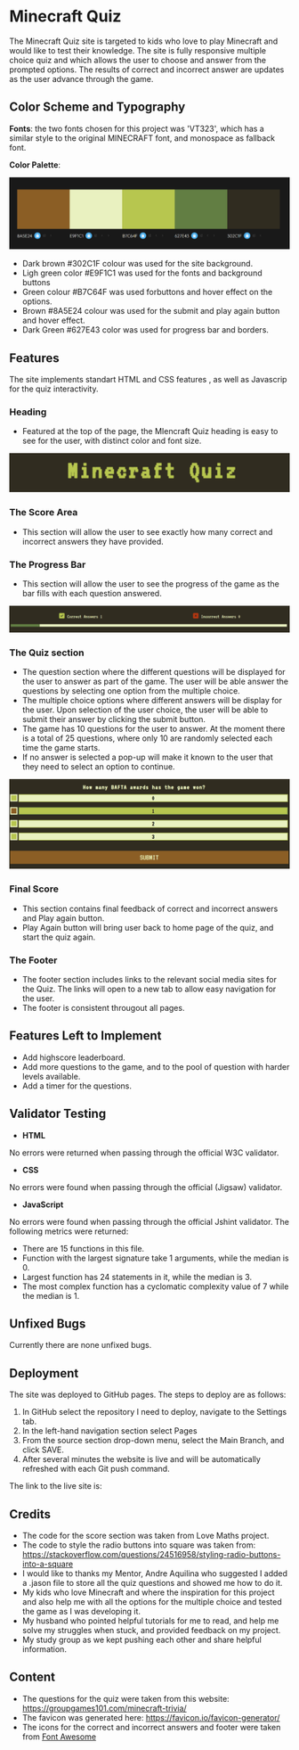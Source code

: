 # Minecraft Quiz

The Minecraft Quiz site is targeted to kids who love to play Minecraft and would like to test their knowledge. The site is fully responsive multiple choice quiz and which allows the user to choose and answer from the prompted options. The results of correct and incorrect answer are updates as the user advance through the game.

## Color Scheme and Typography

**Fonts**: the two fonts chosen for this project was 'VT323', which has a similar style to the original MINECRAFT font, and  monospace as fallback font.

**Color Palette**:

![color palette](assets/images/color-palette.jpg)

- Dark brown #302C1F colour was used for the site background.
- Ligh green color #E9F1C1 was used for the fonts  and background buttons 
- Green colour #B7C64F was used forbuttons and hover effect on the options.
- Brown #8A5E24 colour was used for the submit and play again button and hover effect.
- Dark Green #627E43 color was used for progress bar and borders.

## **Features**

The site implements standart HTML and CSS features , as well as Javascrip for the quiz interactivity.

### **Heading**
 - Featured at the top of the page, the MIencraft Quiz heading is easy to see for the user, with distinct color and font size.

 ![header](assets/images/minecraft-quiz-header.jpg)

### **The Score Area**
- This section will allow the user to see exactly how many correct and incorrect answers they have provided.

### **The Progress Bar**
- This section will allow the user to see the progress of the game as the bar fills with each question answered.

![score-area](assets/images/scores.jpg)

### **The Quiz section**

- The question section where the different questions will be displayed for the user to answer as part of the game. The user will be able answer the questions by selecting one option from the multiple choice.
- The multiple choice options where different answers will be display for the user. Upon selection of the user choice, the user will be able to submit their answer by clicking the submit button. 
- The game has 10 questions for the user to answer. At the moment there is a total of 25 questions, where only 10 are randomly selected each time the game starts.
- If no answer is selected a pop-up will make it known to the user that they need to select an option to continue.

![quiz](assets/images/quiz-questions.jpg)

### **Final Score**
- This section contains final feedback of correct and incorrect answers and Play again button.
- Play Again button will bring user back to home page of the quiz, and start the quiz again.  

### **The Footer**
- The footer section includes links to the relevant social media sites for the Quiz. The links will open to a new tab to allow easy navigation for the user.
- The footer is consistent througout all pages.

## Features Left to Implement
- Add highscore leaderboard.
- Add more questions to the game, and to the pool of question with harder levels available.
- Add a timer for the questions.



## Validator Testing

- **HTML**

No errors were returned when passing through the official W3C validator.

- **CSS**

No errors were found when passing through the official (Jigsaw) validator.

- **JavaScript**

No errors were found when passing through the official Jshint validator. The following metrics were returned:

- There are 15 functions in this file.
- Function with the largest signature take 1 arguments, while the median is 0.
- Largest function has 24 statements in it, while the median is 3.
- The most complex function has a cyclomatic complexity value of 7 while the median is 1.

## Unfixed Bugs

Currently there are none unfixed bugs.

## Deployment

The site was deployed to GitHub pages. The steps to deploy are as follows:
1. In GitHub select the repository I need to deploy, navigate to the Settings tab.
2. In the left-hand navigation section select Pages
3. From the source section drop-down menu, select the Main Branch, and click SAVE.
4. After several minutes the website is live and will be automatically refreshed with each Git push command.

The link to the live site is:
 
## Credits

- The code for the score section was taken from Love Maths project.
- The code to style the radio buttons into square was taken from: https://stackoverflow.com/questions/24516958/styling-radio-buttons-into-a-square
- I would like to thanks my Mentor, Andre Aquilina who suggested I added a .jason file to store all the quiz questions and showed me how to do it.
- My kids who love Minecraft and where the inspiration for this project and also help me with  all the options for the multiple choice and tested the game as I was developing it.
- My husband who pointed helpful tutorials for me to read, and help me solve my struggles when stuck, and provided feedback on my project.
- My study group as we kept pushing each other and share helpful information.

## Content

- The questions for the quiz were taken from this website: https://groupgames101.com/minecraft-trivia/
- The favicon was generated here: https://favicon.io/favicon-generator/
- The icons for the correct and incorrect answers and footer were taken from [Font Awesome](https://fontawesome.com/)









